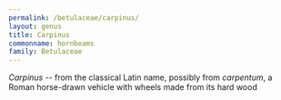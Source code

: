 ```yaml
---
permalink: /betulaceae/carpinus/
layout: genus
title: Carpinus
commonname: hornbeams
family: Betulaceae
---
```


*Carpinus* -- from the classical Latin name, possibly from *carpentum*, a Roman horse-drawn vehicle with wheels made from its hard wood

